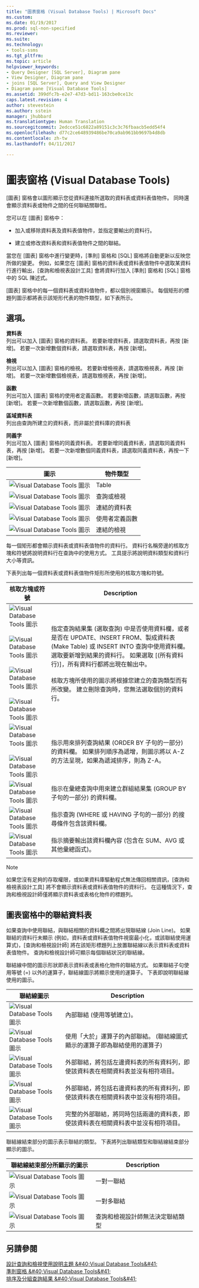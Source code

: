 ```yaml
---
title: "圖表窗格 (Visual Database Tools) | Microsoft Docs"
ms.custom: 
ms.date: 01/19/2017
ms.prod: sql-non-specified
ms.reviewer: 
ms.suite: 
ms.technology:
- tools-ssms
ms.tgt_pltfrm: 
ms.topic: article
helpviewer_keywords:
- Query Designer [SQL Server], Diagram pane
- View Designer, Diagram pane
- joins [SQL Server], Query and View Designer
- Diagram pane [Visual Database Tools]
ms.assetid: 399dfc7b-e2e7-47d3-bd11-163cbe0ce13c
caps.latest.revision: 4
author: stevestein
ms.author: sstein
manager: jhubbard
ms.translationtype: Human Translation
ms.sourcegitcommit: 2edcce51c6822a89151c3c3c76fbaacb5edd54f4
ms.openlocfilehash: d77c2ce648939486be70ca9ab961bb9697b4d8db
ms.contentlocale: zh-tw
ms.lasthandoff: 04/11/2017

---
```

# <a name="diagram-pane-visual-database-tools"></a>圖表窗格 (Visual Database Tools)
[圖表] 窗格會以圖形顯示您從資料連接所選取的資料表或資料表值物件。 同時還會顯示資料表或物件之間的任何聯結關聯性。  
  
您可以在 [圖表] 窗格中：  
  
-   加入或移除資料表及資料表值物件，並指定要輸出的資料行。  
  
-   建立或修改資料表和資料表值物件之間的聯結。  
  
當您在 [圖表] 窗格中進行變更時，[準則] 窗格和 [SQL] 窗格將自動更新以反映您所做的變更。 例如，如果您在 [圖表] 窗格的資料表或資料表值物件中選取某資料行進行輸出，[查詢和檢視表設計工具] 會將資料行加入 [準則] 窗格和 [SQL] 窗格中的 SQL 陳述式。  
  
[圖表] 窗格中的每一個資料表或資料值物件，都以個別視窗顯示。 每個矩形的標題列圖示都將表示該矩形代表的物件類型，如下表所示。  
  
## <a name="options"></a>選項。  
**資料表**  
列出可以加入 [圖表] 窗格的資料表。 若要新增資料表，請選取資料表，再按 [新增]。 若要一次新增數個資料表，請選取資料表，再按 [新增]。  
  
**檢視**  
列出可以加入 [圖表] 窗格的檢視。 若要新增檢視表，請選取檢視表，再按 [新增]。 若要一次新增數個檢視表，請選取檢視表，再按 [新增]。  
  
**函數**  
列出可加入 [圖表] 窗格的使用者定義函數。 若要新增函數，請選取函數，再按 [新增]。 若要一次新增數個函數，請選取函數，再按 [新增]。  
  
**區域資料表**  
列出由查詢所建立的資料表，而非屬於資料庫的資料表  
  
**同義字**  
列出可加入 [圖表] 窗格的同義資料表。 若要新增同義資料表，請選取同義資料表，再按 [新增]。 若要一次新增數個同義資料表，請選取同義資料表，再按一下 [新增]。  
  
|圖示|物件類型|  
|--------|---------------|  
|![Visual Database Tools 圖示](../../ssms/visual-db-tools/media/dv3wbi1.gif "Visual Database Tools 圖示")|Table|  
|![Visual Database Tools 圖示](../../ssms/visual-db-tools/media/dv3wbi2.gif "Visual Database Tools 圖示")|查詢或檢視|  
|![Visual Database Tools 圖示](../../ssms/visual-db-tools/media/dv3wbi3.gif "Visual Database Tools 圖示")|連結的資料表|  
|![Visual Database Tools 圖示](../../ssms/visual-db-tools/media/dvudficon.gif "Visual Database Tools 圖示")|使用者定義函數|  
|![Visual Database Tools 圖示](../../ssms/visual-db-tools/media/dv3wbi5.gif "Visual Database Tools 圖示")|連結的檢視|  
  
每一個矩形都會顯示資料表或資料表值物件的資料行。 資料行名稱旁邊的核取方塊和符號將說明資料行在查詢中的使用方式。 工具提示將說明資料類型和資料行大小等資訊。  
  
下表列出每一個資料表或資料表值物件矩形所使用的核取方塊和符號。  
  
|核取方塊或符號|Description|  
|-----------------------|---------------|  
|![Visual Database Tools 圖示](../../ssms/visual-db-tools/media/dv3wbi7.gif "Visual Database Tools icon")<br /><br />![Visual Database Tools 圖示](../../ssms/visual-db-tools/media/dv3wbi8.gif "Visual Database Tools icon")<br /><br />![Visual Database Tools 圖示](../../ssms/visual-db-tools/media/dv3wbi9.gif "Visual Database Tools icon")<br /><br />![Visual Database Tools 圖示](../../ssms/visual-db-tools/media/dv3wbia.gif "Visual Database Tools icon")|指定查詢結果集 (選取查詢) 中是否使用資料欄，或者是否在 UPDATE、INSERT FROM、製成資料表 (Make Table) 或 INSERT INTO 查詢中使用資料欄。 選取要新增到結果的資料行。 如果選取 [(所有資料行)]，所有資料行都將出現在輸出中。<br /><br />核取方塊所使用的圖示將根據您建立的查詢類型而有所改變。 建立刪除查詢時，您無法選取個別的資料行。|  
|![Visual Database Tools 圖示](../../ssms/visual-db-tools/media/dv3wbib.gif "Visual Database Tools icon")<br /><br />![Visual Database Tools 圖示](../../ssms/visual-db-tools/media/dv3wbic.gif "Visual Database Tools icon")|指示用來排列查詢結果 (ORDER BY 子句的一部分) 的資料欄。 如果排列順序為遞增，則圖示將以 A-Z 的方法呈現，如果為遞減排序，則為 Z-A。|  
|![Visual Database Tools 圖示](../../ssms/visual-db-tools/media/dv3wbid.gif "Visual Database Tools 圖示")|指示在彙總查詢中用來建立群組結果集 (GROUP BY 子句的一部分) 的資料欄。|  
|![Visual Database Tools 圖示](../../ssms/visual-db-tools/media/dv3wbie.gif "Visual Database Tools 圖示")|指示查詢 (WHERE 或 HAVING 子句的一部分) 的搜尋條件包含該資料欄。|  
|![Visual Database Tools 圖示](../../ssms/visual-db-tools/media/dv3wbif.gif "Visual Database Tools 圖示")|指示摘要輸出該資料欄內容 (包含在 SUM、AVG 或其他彙總函式)。|  
  
> [!NOTE]  
> 如果您沒有足夠的存取權限，或如果資料庫驅動程式無法傳回相關資訊，[查詢和檢視表設計工具] 將不會顯示資料表或資料表值物件的資料行。 在這種情況下，查詢和檢視設計師僅將顯示資料表或表格化物件的標題列。  
  
## <a name="joined-tables-on-the-diagram-pane"></a>圖表窗格中的聯結資料表  
如果查詢中使用聯結，與聯結相關的資料欄之間將出現聯結線 (Join Line)。 如果聯結的資料行未顯示 (例如，資料表或資料表值物件視窗最小化，或該聯結使用運算式)，[查詢和檢視設計師] 將在該矩形標題列上放置聯結線以表示資料表或資料表值物件。 查詢和檢視設計師可顯示每個聯結狀況的聯結線。  
  
聯結線中間的圖示形狀即表示資料表或表格化物件的聯結方式。 如果聯結子句使用等號 (=) 以外的運算子，聯結線圖示將顯示使用的運算子。 下表即說明聯結線使用的圖示。  
  
|聯結線圖示|Description|  
|------------------|---------------|  
|![Visual Database Tools 圖示](../../ssms/visual-db-tools/media/dv3wbih.gif "Visual Database Tools 圖示")|內部聯結 (使用等號建立)。|  
|![Visual Database Tools 圖示](../../ssms/visual-db-tools/media/dv3wbii.gif "Visual Database Tools 圖示")|使用「大於」運算子的內部聯結。 (聯結線圖式顯示的運算子即為聯結使用的運算子)|  
|![Visual Database Tools 圖示](../../ssms/visual-db-tools/media/dv3wbij.gif "Visual Database Tools 圖示")|外部聯結，將包括左邊資料表的所有資料列，即使該資料表在相關資料表並沒有相符項目。|  
|![Visual Database Tools 圖示](../../ssms/visual-db-tools/media/dv3wbik.gif "Visual Database Tools 圖示")|外部聯結，將包括右邊資料表的所有資料列，即使該資料表在相關資料表中並沒有相符項目。|  
|![Visual Database Tools 圖示](../../ssms/visual-db-tools/media/dv3wbil.gif "Visual Database Tools 圖示")|完整的外部聯結，將同時包括兩邊的資料表，即使該資料表在相關資料表中並沒有相符項目。|  
  
聯結線結束部分的圖示表示聯結的類型。 下表將列出聯結類型和聯結線結束部分顯示的圖示。  
  
|聯結線結束部分所顯示的圖示|Description|  
|-----------------------------|---------------|  
|![Visual Database Tools 圖示](../../ssms/visual-db-tools/media/dv3wbim.gif "Visual Database Tools 圖示")|一對一聯結|  
|![Visual Database Tools 圖示](../../ssms/visual-db-tools/media/dv3wbin.gif "Visual Database Tools 圖示")|一對多聯結|  
|![Visual Database Tools 圖示](../../ssms/visual-db-tools/media/dv3wbio.gif "Visual Database Tools 圖示")|查詢和檢視設計師無法決定聯結類型|  
  
## <a name="see-also"></a>另請參閱  
[設計查詢和檢視使用說明主題 &amp;#40;Visual Database Tools&amp;#41;](../../ssms/visual-db-tools/design-queries-and-views-how-to-topics-visual-database-tools.md)  
[準則窗格 &amp;#40;Visual Database Tools&amp;#41;](../../ssms/visual-db-tools/criteria-pane-visual-database-tools.md)  
[排序及分組查詢結果 &amp;#40;Visual Database Tools&amp;#41;](../../ssms/visual-db-tools/sort-and-group-query-results-visual-database-tools.md)  
  

